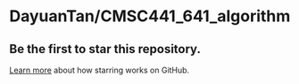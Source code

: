 # DayuanTan/CMSC441\_641\_algorithm

## Be the first to star this repository.

[Learn more](https://help.github.com/articles/about-stars) about how starring works on GitHub.

